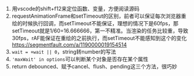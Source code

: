 <!--
 * @description: 
 * @author: xiangrong.liu
 * @Date: 2020-08-17 16:04:56
 * @LastEditors: xiangrong.liu
 * @LastEditTime: 2020-08-17 16:32:12
-->
1. 用vscode的shift+f12来定位函数、变量，方便阅读源码
2. requestAnimationFrame和setTimeout的区别，前者可以保证每次浏览器重绘的时候执行回调，而setTimeout不能保证，理想的情况下是60fps，那setTimeout就是1/60=16.666666，第一不精准。当渲染的任务比较重，导致30fps，rAF能保证在重绘的之前执行，而setTimeout不能感知到这个的变化
https://segmentfault.com/a/1190000019154514
3. ```wait = +wait || 0```，string转number的写法
4. ```'maxWait' in options```可以判断某个对象是否存在某个属性
5. return debounced、赋予cancel、flush、pending这三个方法，很巧妙
